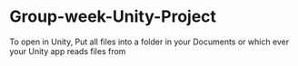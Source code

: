 # Group-week-Unity-Project

To open in Unity, Put all files into a folder in your Documents or which ever your Unity app reads files from
